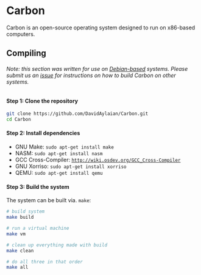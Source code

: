 # Carbon
Carbon is an open-source operating system designed to run on x86-based computers.

## Compiling
###### Note: this section was written for use on [Debian-based](https://www.debian.org) systems. Please submit us an [issue](issues) for instructions on how to build Carbon on other systems.

#### Step 1: Clone the repository

```bash
git clone https://github.com/DavidAylaian/Carbon.git
cd Carbon
```

#### Step 2: Install dependencies

* GNU Make: `sudo apt-get install make`
* NASM: `sudo apt-get install nasm`
* GCC Cross-Compiler: [`http://wiki.osdev.org/GCC_Cross-Compiler`](http://wiki.osdev.org/GCC_Cross-Compiler)
* GNU Xorriso: `sudo apt-get install xorriso`
* QEMU: `sudo apt-get install qemu`

#### Step 3: Build the system
The system can be built via. `make`:

```bash
# build system
make build

# run a virtual machine
make vm

# clean up everything made with build
make clean

# do all three in that order
make all
```
